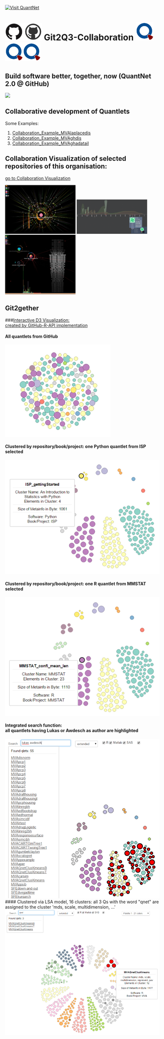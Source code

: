 
[<img src="https://github.com/QuantLet/Styleguide-and-FAQ/blob/master/pictures/banner.png" width="880" alt="Visit QuantNet">](http://quantlet.de/index.php?p=info)

# <img src="github_logo.png" width="120" /> **Git2Q3-Collaboration** ![qlogo](qloqo.png)![qlogo](qloqo.png)![qlogo](qloqo.png)

## Build software better, together, now (QuantNet 2.0 @ GitHub)
<img src="https://github.com/QuantLet/Styleguide-and-FAQ/blob/master/pictures/RapidPrototyping.png" width="880" />


## Collaborative development of Quantlets

Some Examples:

1. [Collaboration_Example_MVAlaplacedis](https://github.com/QuantLet/Collaboration_Example_MVAlaplacedis)
2. [Collaboration_Example_MVAghdis](https://github.com/QuantLet/Collaboration_Example_MVAghdis)
3. [Collaboration_Example_MVAghadatail](https://github.com/QuantLet/Collaboration_Example_MVAghadatail)



## Collaboration Visualization of selected repositories of this organisation:

[go to Collaboration Visualization](ReposCollaboration.md)

<img src="gh_visu_ISP_collaboration_1.png" width="230" />
<img src="gh_visu_SRM_collaboration_4.png" width="230" />
<img src="gh_visu_Ready_collaboration_5.png" width="230" />


## Git2gether
###[Interactive D3 Visualization:<br/>created by GitHub-R-API implementation](http://quantnet.wiwi.hu-berlin.de/d3/ia/)


#### All quantlets from GitHub
<img src="visu_d3_1.png" />

#### Clustered by repository/book/project: one Python quantlet from ISP selected
<img src="visu_d3_2.png" />

#### Clustered by repository/book/project: one R quantlet from MMSTAT selected
<img src="visu_d3_3.png" />

#### Integrated search function:<br/> all quantlets having Lukas or Awdesch as author are highlighted
<img src="visu_d3_4.png" />

<br/>
#### Clustered via LSA model, 16 clusters: all 3 Qs with the word "qnet" are assigned to the cluster 'mds, scale, multidimension, ...'
<img src="lsa_16cl_qnet.png" />

